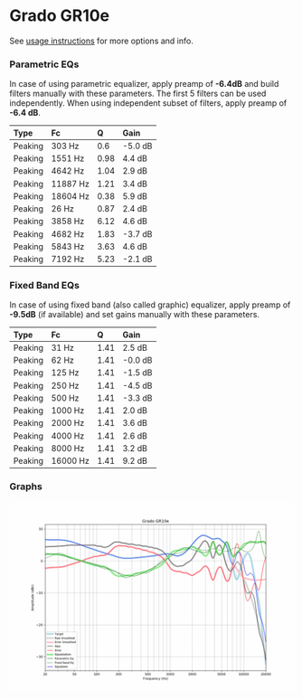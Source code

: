 # Grado GR10e
See [usage instructions](https://github.com/jaakkopasanen/AutoEq#usage) for more options and info.

### Parametric EQs
In case of using parametric equalizer, apply preamp of **-6.4dB** and build filters manually
with these parameters. The first 5 filters can be used independently.
When using independent subset of filters, apply preamp of **-6.4 dB**.

| Type    | Fc       |    Q | Gain    |
|:--------|:---------|:-----|:--------|
| Peaking | 303 Hz   | 0.6  | -5.0 dB |
| Peaking | 1551 Hz  | 0.98 | 4.4 dB  |
| Peaking | 4642 Hz  | 1.04 | 2.9 dB  |
| Peaking | 11887 Hz | 1.21 | 3.4 dB  |
| Peaking | 18604 Hz | 0.38 | 5.9 dB  |
| Peaking | 26 Hz    | 0.87 | 2.4 dB  |
| Peaking | 3858 Hz  | 6.12 | 4.6 dB  |
| Peaking | 4682 Hz  | 1.83 | -3.7 dB |
| Peaking | 5843 Hz  | 3.63 | 4.6 dB  |
| Peaking | 7192 Hz  | 5.23 | -2.1 dB |

### Fixed Band EQs
In case of using fixed band (also called graphic) equalizer, apply preamp of **-9.5dB**
(if available) and set gains manually with these parameters.

| Type    | Fc       |    Q | Gain    |
|:--------|:---------|:-----|:--------|
| Peaking | 31 Hz    | 1.41 | 2.5 dB  |
| Peaking | 62 Hz    | 1.41 | -0.0 dB |
| Peaking | 125 Hz   | 1.41 | -1.5 dB |
| Peaking | 250 Hz   | 1.41 | -4.5 dB |
| Peaking | 500 Hz   | 1.41 | -3.3 dB |
| Peaking | 1000 Hz  | 1.41 | 2.0 dB  |
| Peaking | 2000 Hz  | 1.41 | 3.6 dB  |
| Peaking | 4000 Hz  | 1.41 | 2.6 dB  |
| Peaking | 8000 Hz  | 1.41 | 3.2 dB  |
| Peaking | 16000 Hz | 1.41 | 9.2 dB  |

### Graphs
![](./Grado%20GR10e.png)